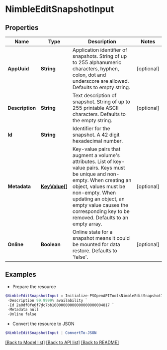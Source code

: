 # NimbleEditSnapshotInput
## Properties

Name | Type | Description | Notes
------------ | ------------- | ------------- | -------------
**AppUuid** | **String** | Application identifier of snapshots. String of up to 255 alphanumeric characters, hyphen, colon, dot and underscore are allowed. Defaults to empty string. | [optional] 
**Description** | **String** | Text description of snapshot. String of up to 255 printable ASCII characters. Defaults to the empty string. | [optional] 
**Id** | **String** | Identifier for the snapshot. A 42 digit hexadecimal number. | 
**Metadata** | [**KeyValue[]**](KeyValue.md) | Key-value pairs that augment a volume&#39;s attributes. List of key-value pairs. Keys must be unique and non-empty. When creating an object, values must be non-empty. When updating an object, an empty value causes the corresponding key to be removed. Defaults to an empty array. | [optional] 
**Online** | **Boolean** | Online state for a snapshot means it could be mounted for data restore. Defaults to &#39;false&#39;. | [optional] 

## Examples

- Prepare the resource
```powershell
$NimbleEditSnapshotInput = Initialize-PSOpenAPIToolsNimbleEditSnapshotInput  -AppUuid rfc4122.943f7dc1-5853-497c-b530-f689ccf1bf18 `
 -Description 99.9999% availability `
 -Id 2a0df0fe6f7dc7bb16000000000000000000004817 `
 -Metadata null `
 -Online false
```

- Convert the resource to JSON
```powershell
$NimbleEditSnapshotInput | ConvertTo-JSON
```

[[Back to Model list]](../README.md#documentation-for-models) [[Back to API list]](../README.md#documentation-for-api-endpoints) [[Back to README]](../README.md)

